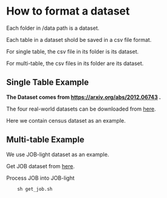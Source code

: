 # How to format a dataset

Each folder in /data path is a dataset.

Each table in a dataset shold be saved in a csv file format.

For single table, the csv file in its folder is its dataset.

For multi-table, the csv files in its folder are its dataset.

## Single Table Example

**The Dataset comes from https://arxiv.org/abs/2012.06743 .**

The four real-world datasets can be downloaded from [here](https://www.dropbox.com/s/5bmvc1si5hysapf/data.tar.gz?dl=0).

Here we contain census dataset as an example.

## Multi-table Example

We use JOB-light dataset as an example.

Get JOB dataset from [here](http://homepages.cwi.nl/~boncz/job/imdb.tgz).

Process JOB into JOB-light

```shell
    sh get_job.sh
```